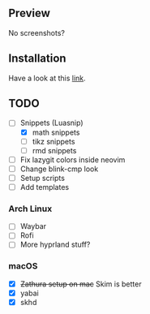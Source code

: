 ## Preview

No screenshots?

## Installation

Have a look at this [link](https://wiki.archlinux.org/title/Dotfiles).

## TODO

- [ ] Snippets (Luasnip)
  - [x] math snippets
  - [ ] tikz snippets
  - [ ] rmd snippets
- [ ] Fix lazygit colors inside neovim
- [ ] Change blink-cmp look
- [ ] Setup scripts
- [ ] Add templates

### Arch Linux

- [ ] Waybar
- [ ] Rofi
- [ ] More hyprland stuff?

### macOS

- [x] ~~Zathura setup on mac~~ Skim is better
- [x] yabai
- [x] skhd

```

```
